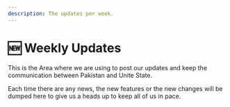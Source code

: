 ```yaml
---
description: The updates per week.
---
```


# 🆕 Weekly Updates

This is the Area where we are using to post our updates and keep the communication between Pakistan and Unite State.

Each time there are any news, the new features or the new changes will be dumped here to give us a heads up to keep all of us in pace.

